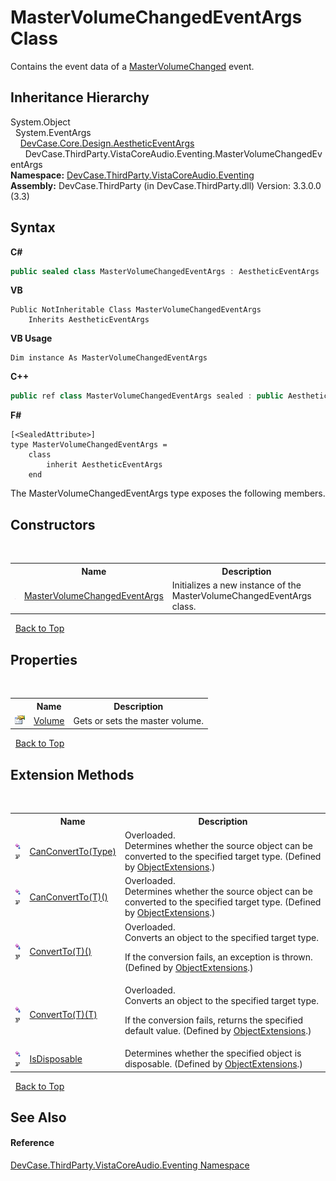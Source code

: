 # MasterVolumeChangedEventArgs Class
 

Contains the event data of a <a href="E_DevCase_ThirdParty_VistaCoreAudio_VistaCoreAudioApiHelper_MasterVolumeChanged">MasterVolumeChanged</a> event.


## Inheritance Hierarchy
System.Object<br />&nbsp;&nbsp;System.EventArgs<br />&nbsp;&nbsp;&nbsp;&nbsp;<a href="T_DevCase_Core_Design_AestheticEventArgs">DevCase.Core.Design.AestheticEventArgs</a><br />&nbsp;&nbsp;&nbsp;&nbsp;&nbsp;&nbsp;DevCase.ThirdParty.VistaCoreAudio.Eventing.MasterVolumeChangedEventArgs<br />
**Namespace:**&nbsp;<a href="N_DevCase_ThirdParty_VistaCoreAudio_Eventing">DevCase.ThirdParty.VistaCoreAudio.Eventing</a><br />**Assembly:**&nbsp;DevCase.ThirdParty (in DevCase.ThirdParty.dll) Version: 3.3.0.0 (3.3)

## Syntax

**C#**<br />
``` C#
public sealed class MasterVolumeChangedEventArgs : AestheticEventArgs
```

**VB**<br />
``` VB
Public NotInheritable Class MasterVolumeChangedEventArgs
	Inherits AestheticEventArgs
```

**VB Usage**<br />
``` VB Usage
Dim instance As MasterVolumeChangedEventArgs
```

**C++**<br />
``` C++
public ref class MasterVolumeChangedEventArgs sealed : public AestheticEventArgs
```

**F#**<br />
``` F#
[<SealedAttribute>]
type MasterVolumeChangedEventArgs =  
    class
        inherit AestheticEventArgs
    end
```

The MasterVolumeChangedEventArgs type exposes the following members.


## Constructors
&nbsp;<table><tr><th></th><th>Name</th><th>Description</th></tr><tr><td>![Public method](media/pubmethod.gif "Public method")</td><td><a href="M_DevCase_ThirdParty_VistaCoreAudio_Eventing_MasterVolumeChangedEventArgs__ctor">MasterVolumeChangedEventArgs</a></td><td>
Initializes a new instance of the MasterVolumeChangedEventArgs class.</td></tr></table>&nbsp;
<a href="#mastervolumechangedeventargs-class">Back to Top</a>

## Properties
&nbsp;<table><tr><th></th><th>Name</th><th>Description</th></tr><tr><td>![Public property](media/pubproperty.gif "Public property")</td><td><a href="P_DevCase_ThirdParty_VistaCoreAudio_Eventing_MasterVolumeChangedEventArgs_Volume">Volume</a></td><td>
Gets or sets the master volume.</td></tr></table>&nbsp;
<a href="#mastervolumechangedeventargs-class">Back to Top</a>

## Extension Methods
&nbsp;<table><tr><th></th><th>Name</th><th>Description</th></tr><tr><td>![Public Extension Method](media/pubextension.gif "Public Extension Method")![Code example](media/CodeExample.png "Code example")</td><td><a href="M_DevCase_Core_Extensions_Object_ObjectExtensions_CanConvertTo">CanConvertTo(Type)</a></td><td>Overloaded.  
Determines whether the source object can be converted to the specified target type.
 (Defined by <a href="T_DevCase_Core_Extensions_Object_ObjectExtensions">ObjectExtensions</a>.)</td></tr><tr><td>![Public Extension Method](media/pubextension.gif "Public Extension Method")![Code example](media/CodeExample.png "Code example")</td><td><a href="M_DevCase_Core_Extensions_Object_ObjectExtensions_CanConvertTo__1">CanConvertTo(T)()</a></td><td>Overloaded.  
Determines whether the source object can be converted to the specified target type.
 (Defined by <a href="T_DevCase_Core_Extensions_Object_ObjectExtensions">ObjectExtensions</a>.)</td></tr><tr><td>![Public Extension Method](media/pubextension.gif "Public Extension Method")![Code example](media/CodeExample.png "Code example")</td><td><a href="M_DevCase_Core_Extensions_Object_ObjectExtensions_ConvertTo__1">ConvertTo(T)()</a></td><td>Overloaded.  
Converts an object to the specified target type. 

 If the conversion fails, an exception is thrown.
 (Defined by <a href="T_DevCase_Core_Extensions_Object_ObjectExtensions">ObjectExtensions</a>.)</td></tr><tr><td>![Public Extension Method](media/pubextension.gif "Public Extension Method")![Code example](media/CodeExample.png "Code example")</td><td><a href="M_DevCase_Core_Extensions_Object_ObjectExtensions_ConvertTo__1_1">ConvertTo(T)(T)</a></td><td>Overloaded.  
Converts an object to the specified target type. 

 If the conversion fails, returns the specified default value.
 (Defined by <a href="T_DevCase_Core_Extensions_Object_ObjectExtensions">ObjectExtensions</a>.)</td></tr><tr><td>![Public Extension Method](media/pubextension.gif "Public Extension Method")![Code example](media/CodeExample.png "Code example")</td><td><a href="M_DevCase_Core_Extensions_Object_ObjectExtensions_IsDisposable">IsDisposable</a></td><td>
Determines whether the specified object is disposable.
 (Defined by <a href="T_DevCase_Core_Extensions_Object_ObjectExtensions">ObjectExtensions</a>.)</td></tr></table>&nbsp;
<a href="#mastervolumechangedeventargs-class">Back to Top</a>

## See Also


#### Reference
<a href="N_DevCase_ThirdParty_VistaCoreAudio_Eventing">DevCase.ThirdParty.VistaCoreAudio.Eventing Namespace</a><br />